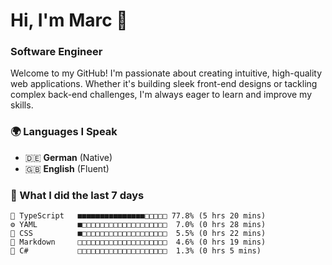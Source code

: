 # Hi, I'm Marc 👋 
### Software Engineer

Welcome to my GitHub! I'm passionate about creating intuitive, high-quality web applications. Whether it's building sleek front-end designs or tackling complex back-end challenges, I'm always eager to learn and improve my skills.  

### 🌍 Languages I Speak  
- 🇩🇪 **German** (Native)  
- 🇬🇧 **English** (Fluent)

### 🤯 What I did the last 7 days

```
🔷 TypeScript   ■■■■■■■■■■■■■■■□□□□□ 77.8% (5 hrs 20 mins)
⚙️ YAML         ■□□□□□□□□□□□□□□□□□□□  7.0% (0 hrs 28 mins)
🎨 CSS          ■□□□□□□□□□□□□□□□□□□□  5.5% (0 hrs 22 mins)
📝 Markdown     □□□□□□□□□□□□□□□□□□□□  4.6% (0 hrs 19 mins)
🔷 C#           □□□□□□□□□□□□□□□□□□□□  1.3% (0 hrs 5 mins)
```
